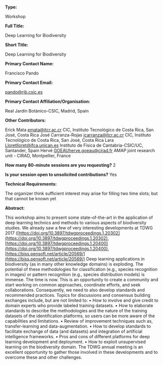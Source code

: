 

**Type:** 

Workshop

**Full Title:** 

Deep Learning for Biodiversity

**Short Title:** 

Deep Learning for Biodiversity

**Primary Contact Name:** 

Francisco Pando

**Primary Contact Email:** 

[pando@rjb.csic.es](mailto:pando@rjb.csic.es)

**Primary Contact Affiliation/Organisation:** 

Real Jardín Botánico-CSIC, Madrid, Spain

**Other Contributors:** 

Erick Mata emata@itcr.ac.cr CIC, Instituto Tecnológico de Costa Rica, San José, Costa Rica   José Carranza-Rojas jcarranza@itcr.ac.cr CIC, Instituto Tecnológico de Costa Rica, San José, Costa Rica   Lara Lloretlloret@ifca.unican.es Instituto de Física de Cantabria-CSIC/UC, Santander, Spain   Hervé GOEAUherve.goeau@cirad.fr AMAP joint research unit - CIRAD, Montpellier, France  

**How many 80-minute sessions are you requesting?** 2

**Is your session open to unsolicited contributions?** Yes

**Technical Requirements:** 

The organizer think sufficient interest may arise for filling two time slots; but that cannot be known yet

**Abstract:** 

This workshop aims to present some state-of-the-art in the application of deep learning technics and methods to various aspects of biodiversity studies. We already saw a few of very interesting developments at TDWG 2017 ([https://doi.org/10.3897/tdwgproceedings.1.20302](https://doi.org/10.3897/tdwgproceedings.1.20302), [https://doi.org/10.3897/tdwgproceedings.1.20400](https://doi.org/10.3897/tdwgproceedings.1.20400), [https://biss.pensoft.net/article/20569/](https://biss.pensoft.net/article/20569/)   Deep learning applications in biodiversity (as in many other knowledge domains) is exploding. The potential of these methodologies for classification (e.g., species recognition in images) or pattern recognition (e.g., species distribution models) is immense.   The time is now. This is an opportunity to create a community and start working on common approaches, coordinate efforts, and seek collaborations. Consequently, we need to also develop standards and recommended practices. Topics for discussions and consensus building exchanges include, but are not limited to:    • How to involve and give credit to domain experts who provide labeled training datasets. • How to elaborate standards to describe the methodologies and the nature of the training datasets of the identification platforms, so users can be more aware of the capabilities and limitations. • Review of improvement techniques such as, transfer-learning and data-augmentation. • How to develop standards to facilitate exchange of data (and datasets) and integration of artificial intelligence frameworks. • Pros and cons of different platforms for deep learning development and deployment. • How to exploit unsupervised learning on the biodiversity domain.   The TDWG annual meeting is an excellent opportunity to gather those involved in these developments and to overcome these and other challenges.

